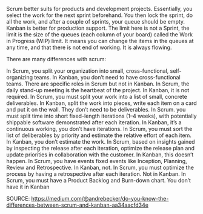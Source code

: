 Scrum better suits for products and development projects. Essentially, you select the work for the next sprint beforehand. You then lock the sprint, do all the work, and after a couple of sprints, your queue should be empty.
Kanban is better for production support. The limit here is not a Sprint, the limit is the size of the queues (each column of your board) called the Work in Progress (WIP) limit. It means you can change the items in the queues at any time, and that there is not end of working. It is always flowing.

There are many differences with scrum:

In Scrum, you split your organization into small, cross-functional, self-organizing teams. In Kanban, you don’t need to have cross-functional teams.
There are specific roles in Scrum but not in Kanban.
In Scrum, the daily stand-up meeting is the heartbeat of the project. In Kanban, it is not required.
In Scrum, you must split your work into a list of small, concrete deliverables. In Kanban, split the work into pieces, write each item on a card and put it on the wall. They don’t need to be deliverables.
In Scrum. you must split time into short fixed-length iterations (1–4 weeks), with potentially shippable software demonstrated after each iteration. In Kanban, it’s a continuous working, you don’t have iterations.
In Scrum, you must sort the list of deliberables by priority and estimate the relative effort of each item. In Kanban, you don’t estimate the work.
In Scrum, based on insights gained by inspecting the release after each iteration, optimize the release plan and update priorities in collaboration with the customer. In Kanban, this doesn’t happen.
In Scrum, you have events fixed events like Inception, Planning, Review and Retrospective. In Kanban, not.
In Scrum, you must optimize the process by having a retrospective after each iteration. Not in Kanban.
In Scrum, you must have a Product Backlog and Burn-down chart. You don’t have it in Kanban


SOURCE: https://medium.com/@andrebecker/do-you-know-the-differences-between-scrum-and-kanban-aa34aacfd34e
